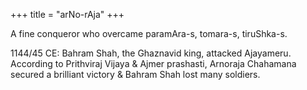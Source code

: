+++
title = "arNo-rAja"
+++

A fine conqueror who overcame paramAra-s, tomara-s, tiruShka-s. 

1144/45 CE: Bahram Shah, the Ghaznavid king, attacked Ajayameru. According to Prithviraj Vijaya & Ajmer prashasti, Arnoraja Chahamana secured a brilliant victory & Bahram Shah lost many soldiers.


